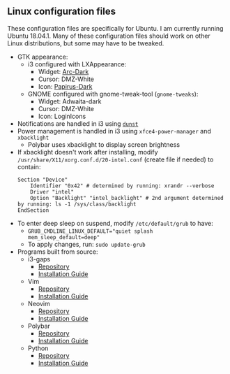 ## Linux configuration files
These configuration files are specifically for Ubuntu. I am currently running
Ubuntu 18.04.1. Many of these configuration files should work on other Linux
distributions, but some may have to be tweaked.
  + GTK appearance:
    + i3 configured with LXAppearance:
      * Widget: [Arc-Dark](https://github.com/horst3180/arc-theme)
      * Cursor: DMZ-White
      * Icon: [Papirus-Dark](https://github.com/PapirusDevelopmentTeam/papirus-icon-theme)
    + GNOME configured with gnome-tweak-tool (`gnome-tweaks`):
      * Widget: Adwaita-dark
      * Cursor: DMZ-White
      * Icon: LoginIcons
  + Notifications are handled in i3 using [`dunst`](https://dunst-project.org/)
  + Power management is handled in i3 using `xfce4-power-manager` and `xbacklight`
    * Polybar uses xbacklight to display screen brightness
  + If xbacklight doesn't work after installing, modify `/usr/share/X11/xorg.conf.d/20-intel.conf` (create file if needed) to contain:
    ```
    Section "Device"
    	Identifier "0x42" # determined by running: xrandr --verbose
    	Driver "intel"
    	Option "Backlight" "intel_backlight" # 2nd argument determined by running: ls -1 /sys/class/backlight
    EndSection
    ```
  + To enter deep sleep on suspend, modify `/etc/default/grub` to have:
    * `GRUB_CMDLINE_LINUX_DEFAULT="quiet splash mem_sleep_default=deep"`
    * To apply changes, run: `sudo update-grub`
  + Programs built from source:
    + i3-gaps
      * [Repository](https://github.com/Airblader/i3)
      * [Installation Guide](https://github.com/Airblader/i3/wiki/Compiling-&-Installing)
    + Vim
      * [Repository](https://github.com/vim/vim)
      * [Installation Guide](https://github.com/Valloric/YouCompleteMe/wiki/Building-Vim-from-source)
    + Neovim
      * [Repository](https://github.com/neovim/neovim)
      * [Installation Guide](https://github.com/neovim/neovim/wiki/Building-Neovim)
    + Polybar
      * [Repository](https://github.com/jaagr/polybar)
      * [Installation Guide](https://github.com/jaagr/polybar/wiki/Compiling)
    + Python
      * [Repository](https://github.com/python/cpython)
      * [Installation Guide](https://github.com/chrismeyers/trumppet/blob/master/README.md#additional-information)
